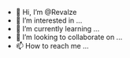 - 👋 Hi, I’m @Revalze
- 👀 I’m interested in ...
- 🌱 I’m currently learning ...
- 💞️ I’m looking to collaborate on ...
- 📫 How to reach me ...

<!---
Revalze/Revalze is a ✨ special ✨ repository because its `README.md` (this file) appears on your GitHub profile.
You can click the Preview link to take a look at your changes.
--->
